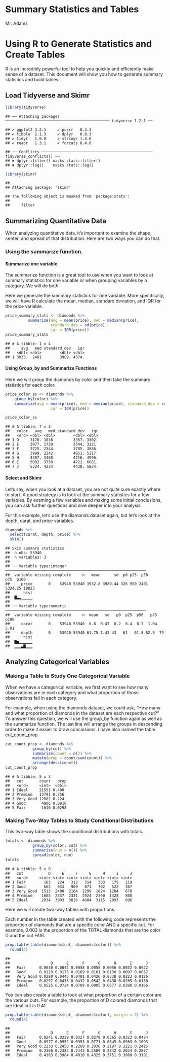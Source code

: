 Summary Statistics and Tables
================
Mr. Adams

# Using R to Generate Statistics and Create Tables

R is an incredibly powerful tool to help you quickly and efficiently
make sense of a dataset. This document will show you how to generate
summary statistics and build
    tables.

## Load Tidyverse and Skimr

``` r
library(tidyverse)
```

    ## ── Attaching packages ────────────────────────────────────────────── tidyverse 1.2.1 ──

    ## ✔ ggplot2 3.2.1     ✔ purrr   0.3.3
    ## ✔ tibble  2.1.3     ✔ dplyr   0.8.3
    ## ✔ tidyr   1.0.0     ✔ stringr 1.4.0
    ## ✔ readr   1.3.1     ✔ forcats 0.4.0

    ## ── Conflicts ───────────────────────────────────────────────── tidyverse_conflicts() ──
    ## ✖ dplyr::filter() masks stats::filter()
    ## ✖ dplyr::lag()    masks stats::lag()

``` r
library(skimr)
```

    ## 
    ## Attaching package: 'skimr'

    ## The following object is masked from 'package:stats':
    ## 
    ##     filter

## Summarizing Quantitative Data

When analyzing quantitative data, it’s important to examine the shape,
center, and spread of that distribution. Here are two ways you can do
that.

### Using the summarize function.

#### Summarize one variable

The summarize function is a great tool to use when you want to look at
summary statistics for one variable or when grouping variables by a
category. We will do both.

Here we generate the summary statistics for one variable. More
specifically, we will have R calculate the mean, median, standard
deviation, and IQR for the price variable.

``` r
price_summary_stats <- diamonds %>% 
          summarize(avg = mean(price), med = median(price), 
                    standard_dev = sd(price), 
                    iqr = IQR(price))
price_summary_stats
```

    ## # A tibble: 1 x 4
    ##     avg   med standard_dev   iqr
    ##   <dbl> <dbl>        <dbl> <dbl>
    ## 1 3933.  2401        3989. 4374.

#### Using Group\_by and Summarize Functions

Here we will group the diamonds by color and then take the summary
statistics for each color.

``` r
price_color_ss <- diamonds %>%
    group_by(color) %>%
    summarize(avg = mean(price), med = median(price), standard_dev = sd(price), 
                    iqr = IQR(price))

price_color_ss
```

    ## # A tibble: 7 x 5
    ##   color   avg   med standard_dev   iqr
    ##   <ord> <dbl> <dbl>        <dbl> <dbl>
    ## 1 D     3170. 1838         3357. 3302.
    ## 2 E     3077. 1739         3344. 3121 
    ## 3 F     3725. 2344.        3785. 3886.
    ## 4 G     3999. 2242         4051. 5117 
    ## 5 H     4487. 3460         4216. 4996.
    ## 6 I     5092. 3730         4722. 6081.
    ## 7 J     5324. 4234         4438. 5834.

#### Select and Skimr

Let’s say, when you look at a dataset, you are not quite sure exactly
where to start. A good strategy is to look at the summary statistics for
a few variables. By examing a few variables and making some initial
conclusions, you can ask further questions and dive deeper into your
analysis.

For this example, let’s use the diamonds dataset again, but let’s look
at the depth, carat, and price variables.

``` r
diamonds %>%
  select(carat, depth, price) %>%
  skim()
```

    ## Skim summary statistics
    ##  n obs: 53940 
    ##  n variables: 3 
    ## 
    ## ── Variable type:integer ──────────────────────────────────────────────────────────────
    ##  variable missing complete     n   mean      sd  p0 p25  p50     p75  p100
    ##     price       0    53940 53940 3932.8 3989.44 326 950 2401 5324.25 18823
    ##      hist
    ##  ▇▃▂▁▁▁▁▁
    ## 
    ## ── Variable type:numeric ──────────────────────────────────────────────────────────────
    ##  variable missing complete     n  mean   sd   p0  p25  p50   p75  p100
    ##     carat       0    53940 53940  0.8  0.47  0.2  0.4  0.7  1.04  5.01
    ##     depth       0    53940 53940 61.75 1.43 43   61   61.8 62.5  79   
    ##      hist
    ##  ▇▅▁▁▁▁▁▁
    ##  ▁▁▁▃▇▁▁▁

## Analyzing Categorical Variables

### Making a Table to Study One Categorical Variable

When we have a categorical variable, we first want to see how many
observations are in each category and what proportion of those
observations fall in each category.

For example, when using the diamonds dataset, we could ask, “How many
and what proportion of diamonds in the dataset are each respective cut?”
To answer this question, we will use the group\_by function again as
well as the summarize function. The last line will arrange the groups in
descending order to make it easier to draw conclusions. I have also
named the table cut\_count\_prop.

``` r
cut_count_prop <- diamonds %>%
            group_by(cut) %>%
            summarize(count = n()) %>%
            mutate(prop = count/sum(count)) %>%
            arrange(desc(count))
cut_count_prop
```

    ## # A tibble: 5 x 3
    ##   cut       count   prop
    ##   <ord>     <int>  <dbl>
    ## 1 Ideal     21551 0.400 
    ## 2 Premium   13791 0.256 
    ## 3 Very Good 12082 0.224 
    ## 4 Good       4906 0.0910
    ## 5 Fair       1610 0.0298

### Making Two-Way Tables to Study Conditional Distributions

This two-way table shows the conditional distributions with totals.

``` r
totals <- diamonds %>%
            group_by(color, cut) %>%
            summarize(num = n()) %>%
            spread(color, num)
totals
```

    ## # A tibble: 5 x 8
    ##   cut           D     E     F     G     H     I     J
    ##   <ord>     <int> <int> <int> <int> <int> <int> <int>
    ## 1 Fair        163   224   312   314   303   175   119
    ## 2 Good        662   933   909   871   702   522   307
    ## 3 Very Good  1513  2400  2164  2299  1824  1204   678
    ## 4 Premium    1603  2337  2331  2924  2360  1428   808
    ## 5 Ideal      2834  3903  3826  4884  3115  2093   896

Here we will create two-way tables with proportions.

Each number in the table created with the following code represents the
proportion of diamonds that are a specific color AND a specific cut. For
example, 0.003 is the proportion of the TOTAL diamonds that are the
color D and the cut FAIR.

``` r
prop.table(table(diamonds$cut, diamonds$color)) %>% 
  round(4)
```

    ##            
    ##                  D      E      F      G      H      I      J
    ##   Fair      0.0030 0.0042 0.0058 0.0058 0.0056 0.0032 0.0022
    ##   Good      0.0123 0.0173 0.0169 0.0161 0.0130 0.0097 0.0057
    ##   Very Good 0.0280 0.0445 0.0401 0.0426 0.0338 0.0223 0.0126
    ##   Premium   0.0297 0.0433 0.0432 0.0542 0.0438 0.0265 0.0150
    ##   Ideal     0.0525 0.0724 0.0709 0.0905 0.0577 0.0388 0.0166

You can also create a table to look at what proportion of a certain
color are the various cuts. For example, the proportion of D colored
diamonds that are Ideal cut is 0.41.

``` r
prop.table(table(diamonds$cut, diamonds$color), margin = 2) %>% 
  round(4)
```

    ##            
    ##                  D      E      F      G      H      I      J
    ##   Fair      0.0241 0.0229 0.0327 0.0278 0.0365 0.0323 0.0424
    ##   Good      0.0977 0.0952 0.0953 0.0771 0.0845 0.0963 0.1093
    ##   Very Good 0.2233 0.2450 0.2268 0.2036 0.2197 0.2221 0.2415
    ##   Premium   0.2366 0.2385 0.2443 0.2589 0.2842 0.2634 0.2877
    ##   Ideal     0.4183 0.3984 0.4010 0.4325 0.3751 0.3860 0.3191
